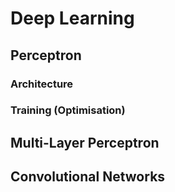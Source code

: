 # Deep Learning

## Perceptron

### Architecture

### Training (Optimisation)


## Multi-Layer Perceptron


## Convolutional Networks



